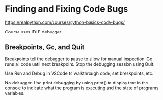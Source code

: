 # Finding and Fixing Code Bugs
https://realpython.com/courses/python-basics-code-bugs/

Course uses IDLE debugger.

## Breakpoints, Go, and Quit

Breakpoints tell the debugger to pause to allow for manual inspection. Go runs all code until next breakpoint. Stop the debugging session using Quit.

Use Run and Debug in VSCode to walkthrough code, set breakpoints, etc.

No debugger. Use print debugging by using print() to display text in the console to indicate what the program is executing and the state of programs variables.